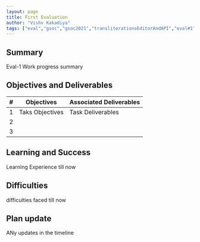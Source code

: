 ```yaml
---
layout: page
title: First Evaluation
author: "Vishv Kakadiya"
tags: ["eval","gsoc","gsoc2021","transliterationsEditorAndAPI","eval#1"]
---
```


## Summary
Eval-1 Work progress summary


## Objectives and Deliverables
| \# | Objectives                    | Associated Deliverables         |
| --- | ----------------------------- | ---------------------------------------------- |
| 1 | Taks Objectives  | Task Deliverables |
| 2 |   |  |
| 3 |   |  |


## Learning and Success
Learning Experience till now 

## Difficulties
difficulties faced till now

## Plan update
ANy updates in the timeline
